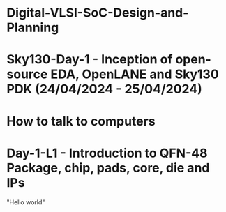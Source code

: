 # Digital-VLSI-SoC-Design-and-Planning
# Sky130-Day-1 - Inception of open-source EDA, OpenLANE and Sky130 PDK (24/04/2024 - 25/04/2024)
# How to talk to computers
# Day-1-L1 - Introduction to QFN-48 Package, chip, pads, core, die and IPs
"Hello world"
